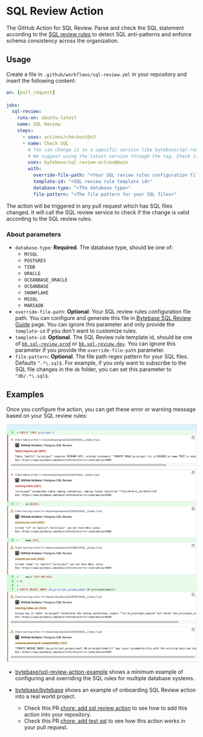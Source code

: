 # SQL Review Action

The GitHub Action for SQL Review. Parse and check the SQL statement according to the [SQL review rules](https://www.bytebase.com/sql-review-guide) to detect SQL anti-patterns and enforce schema consistency across the organization.

## Usage

Create a file in `.github/workflows/sql-review.yml` in your repository and insert the following content:

```yml
on: [pull_request]

jobs:
  sql-review:
    runs-on: ubuntu-latest
    name: SQL Review
    steps:
      - uses: actions/checkout@v3
      - name: Check SQL
        # You can change it to a specific version like bytebase/sql-review-action@0.0.4
        # We suggest using the latest version through the tag. Check it at https://github.com/Bytebase/sql-review-action/tags
        uses: bytebase/sql-review-action@main
        with:
          override-file-path: "<Your SQL review rules configuration file path>"
          template-id: "<SQL review rule template id>"
          database-type: "<The database type>"
          file-pattern: "<The file pattern for your SQL files>"
```

The action will be triggered in any pull request which has SQL files changed. It will call the SQL review service to check if the change is valid according to the SQL review rules.

### About parameters

- `database-type`: **Required**. The database type, should be one of:
  - `MYSQL`
  - `POSTGRES`
  - `TIDB`
  - `ORACLE`
  - `OCEANBASE_ORACLE`
  - `OCEANBASE`
  - `SNOWFLAKE`
  - `MSSQL`
  - `MARIADB`
- `override-file-path`: **Optional**. Your SQL review rules configuration file path. You can configure and generate this file in [Bytebase SQL Review Guide](https://www.bytebase.com/sql-review-guide) page. You can ignore this parameter and only provide the `template-id` if you don't want to customize rules.
- `template-id`: **Optional**. The SQL Review rule template id, should be one of [`bb.sql-review.prod`](https://bytebase.com//sql-review-guide?templateId=bb.sql-review.prod) or [`bb.sql-review.dev`](https://bytebase.com//sql-review-guide?templateId=bb.sql-review.dev). You can ignore this parameter if you provide the `override-file-path` parameter.
- `file-pattern`: **Optional**. The file path regex pattern for your SQL files. Defaults `^.*\.sql$`. For example, if you only want to subscribe to the SQL file changes in the `db` folder, you can set this parameter to `^db/.*\.sql$`.

## Examples

Once you configure the action, you can get these error or warning message based on your SQL review rules:

![example](./assets/example.webp)

- [bytebase/sql-review-action-example](https://github.com/Bytebase/sql-review-action-example) shows a minimum example of configuring and overriding the SQL rules for multiple database systems.

- [bytebase/bytebase](https://github.com/Bytebase/Bytebase) shows an example of onboarding SQL Review action into a real world project.
  - Check this PR [chore: add sql review action](https://github.com/Bytebase/Bytebase/pull/2100) to see how to add this action into your repository.
  - Check this PR [chore: add test sql](https://github.com/Bytebase/Bytebase/pull/2177/files) to see how this action works in your pull request.
